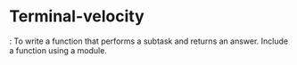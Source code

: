 # Terminal-velocity
: To write a function that performs a subtask and returns an answer. Include a function using a module.
